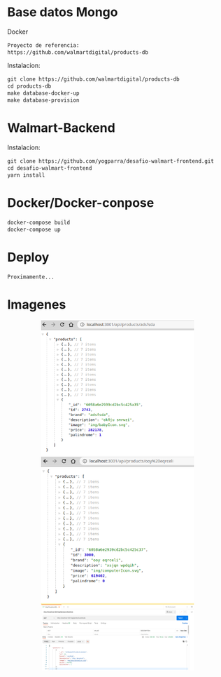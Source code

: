 
# Base datos Mongo
Docker
```
Proyecto de referencia:
https://github.com/walmartdigital/products-db
```

Instalacion:
```
git clone https://github.com/walmartdigital/products-db
cd products-db
make database-docker-up
make database-provision
```

# Walmart-Backend

Instalacion:
```
git clone https://github.com/yogparra/desafio-walmart-frontend.git
cd desafio-walmart-frontend
yarn install
```

# Docker/Docker-conpose
```
docker-compose build
docker-compose up
```

# Deploy
```
Proximamente...
```

# Imagenes

<p align="center">
  <img src="https://github.com/yogparra/desafio-walmart-backend/blob/dev/img/api_palindrome_si.png?raw=true" width="350" title="api_palindrome_si">
  <img src="https://github.com/yogparra/desafio-walmart-backend/blob/dev/img/api_palindrome_no.png?raw=true" width="350" title="api_palindrome_no">
  <img src="https://github.com/yogparra/desafio-walmart-backend/blob/dev/img/api_postman_palindrome_si.png?raw=true" width="350" title="api_postman_palindrome_si">
</p>